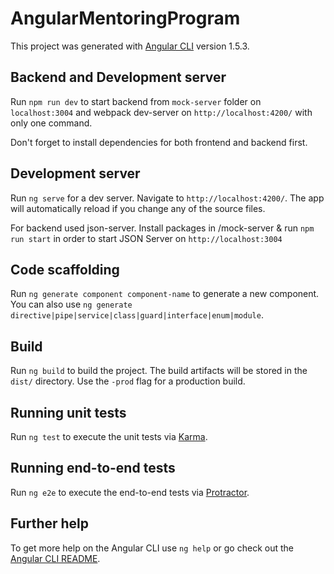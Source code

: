 # AngularMentoringProgram

This project was generated with [Angular CLI](https://github.com/angular/angular-cli) version 1.5.3.

## Backend and Development server

Run `npm run dev` to start backend from `mock-server` folder on `localhost:3004` and webpack dev-server on `http://localhost:4200/` with only one command.

Don't forget to install dependencies for both frontend and backend first.

## Development server

Run `ng serve` for a dev server. Navigate to `http://localhost:4200/`. The app will automatically reload if you change any of the source files.

For backend used json-server. Install packages in /mock-server & run `npm run start` in order to start JSON Server on `http://localhost:3004`
## Code scaffolding

Run `ng generate component component-name` to generate a new component. You can also use `ng generate directive|pipe|service|class|guard|interface|enum|module`.

## Build

Run `ng build` to build the project. The build artifacts will be stored in the `dist/` directory. Use the `-prod` flag for a production build.

## Running unit tests

Run `ng test` to execute the unit tests via [Karma](https://karma-runner.github.io).

## Running end-to-end tests

Run `ng e2e` to execute the end-to-end tests via [Protractor](http://www.protractortest.org/).

## Further help

To get more help on the Angular CLI use `ng help` or go check out the [Angular CLI README](https://github.com/angular/angular-cli/blob/master/README.md).
